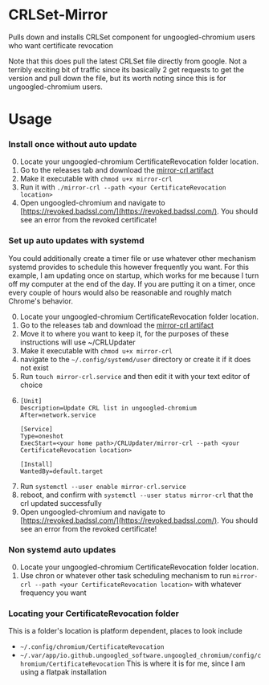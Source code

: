 # CRLSet-Mirror
Pulls down and installs CRLSet component for ungoogled-chromium users who want certificate revocation

Note that this does pull the latest CRLSet file directly from google. Not a terribly exciting bit of traffic since its basically 2 get requests to get the version and pull down the file, but its worth noting since this is for ungoogled-chromium users. 

# Usage

### Install once without auto update
0. Locate your ungoogled-chromium CertificateRevocation folder location.
1. Go to the releases tab and download the [mirror-crl artifact](https://github.com/tired-runner/CRLSet-Mirror/releases/download/latest/mirror-crl)
2. Make it executable with `chmod u+x mirror-crl`
3. Run it with `./mirror-crl --path <your CertificateRevocation location>`
4. Open ungoogled-chromium and navigate to [https://revoked.badssl.com/](https://revoked.badssl.com/). You should see an error from the revoked certificate!

### Set up auto updates with systemd
You could additionally create a timer file or use whatever other mechanism systemd provides to schedule this however frequently you want. For this example, I am updating once on startup, which works for me because I turn off my computer at the end of the day. If you are putting it on a timer, once every couple of hours would also be reasonable and roughly match Chrome's behavior.

0. Locate your ungoogled-chromium CertificateRevocation folder location.
1. Go to the releases tab and download the [mirror-crl artifact](https://github.com/tired-runner/CRLSet-Mirror/releases/download/latest/mirror-crl)
2. Move it to where you want to keep it, for the purposes of these instructions will use ~/CRLUpdater
3. Make it executable with `chmod u+x mirror-crl`
4. navigate to the `~/.config/systemd/user` directory or create it if it does not exist
5. Run `touch mirror-crl.service` and then edit it with your text editor of choice
6.
   ```
   [Unit]
   Description=Update CRL list in ungoogled-chromium
   After=network.service

   [Service]
   Type=oneshot
   ExecStart=<your home path>/CRLUpdater/mirror-crl --path <your CertificateRevocation location>

   [Install]
   WantedBy=default.target
   ```
8. Run `systemctl --user enable mirror-crl.service`
9. reboot, and confirm with `systemctl --user status mirror-crl` that the crl updated successfully
10. Open ungoogled-chromium and navigate to [https://revoked.badssl.com/](https://revoked.badssl.com/). You should see an error from the revoked certificate!

### Non systemd auto updates
0. Locate your ungoogled-chromium CertificateRevocation folder location.
1. Use chron or whatever other task scheduling mechanism to run `mirror-crl --path <your CertificateRevocation location>` with whatever frequency you want

### Locating your CertificateRevocation folder
This is a folder's location is platform dependent, places to look include
* `~/.config/chromium/CertificateRevocation`
* `~/.var/app/io.github.ungoogled_software.ungoogled_chromium/config/chromium/CertificateRevocation` This is where it is for me, since I am using a flatpak installation
